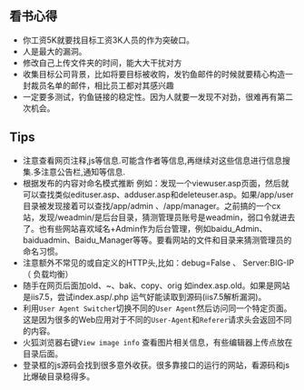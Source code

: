 
## 看书心得
- 你工资5K就要找目标工资3K人员的作为突破口。
- 人是最大的漏洞。
- 修改自己上传文件夹的时间，能大大干扰对方
- 收集目标公司背景，比如将要目标被收购，发钓鱼邮件的时候就要精心构造一封裁员名单的邮件，相比员工都对其感兴趣
- 一定要多测试，钓鱼链接的稳定性。因为人就要一发现不对劲，很难再有第二次机会。
## Tips
- 注意查看网页注释,js等信息.可能含作者等信息,再继续对这些信息进行信息搜集.多注意公告栏,通知等信息.
- 根据发布的内容对命名模式推断
例如：发现一个viewuser.asp页面，然后就可以查找类似edituser.asp、adduser.asp和deleteuser.asp。如果/app/user目录被发现接着可以查找/app/admin 、/app/manager。之前搞的一个cx站，发现/weadmin/是后台目录，猜测管理员账号是weadmin，弱口令就进去了。也有些网站喜欢域名+Admin作为后台管理，例如baidu_Admin、baiduadmin、Baidu_Manager等等。要看网站的文件和目录来猜测管理员的命名习惯。
- 注意额外不常见的或自定义的HTTP头,比如：debug=False 、  Server:BIG-IP（ 负载均衡）
- 随手在网页后面加old、~、bak、copy、orig 如index.asp.old。如果是网站是iis7.5，尝试index.asp/.php 运气好能读取到源码(iis7.5解析漏洞)。
- 利用`User Agent Switcher`切换不同的`User Agent`然后访问同一个特定页面。这是因为很多的Web应用对于不同的`User-Agent`和`Referer`请求头会返回不同的内容。
- 火狐浏览器右键`View image info` 查看图片相关信息，有些编辑器上传点放在目录后面。
- 登录框的js源码会找到很多意外收获。很多靠接口的运行的网站，看源码和js比爆破目录稳得多。
